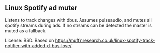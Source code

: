 ## Linux Spotify ad muter
Listens to track changes with dbus. Assumes pulseaudio, and mutes all spotify streams during ads. If no streams can be detected the master is muted as a fallback.

License: BSD. Based on <https://muffinresearch.co.uk/linux-spotify-track-notifier-with-added-d-bus-love/>.
